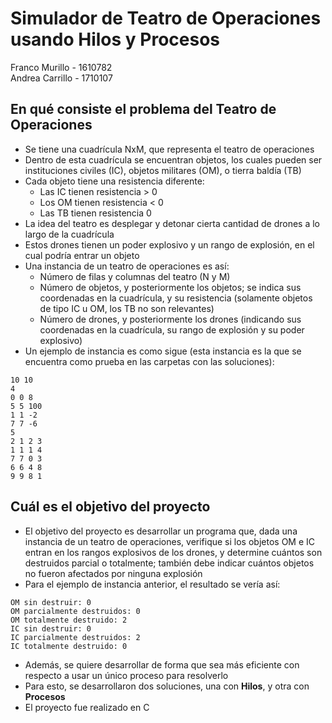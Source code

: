 # Simulador de Teatro de Operaciones usando Hilos y Procesos

Franco Murillo - 1610782  
Andrea Carrillo - 1710107  

## En qué consiste el problema del Teatro de Operaciones
- Se tiene una cuadrícula NxM, que representa el teatro de operaciones
- Dentro de esta cuadrícula se encuentran objetos, los cuales pueden ser instituciones civiles (IC), objetos militares (OM), o tierra baldía (TB)
- Cada objeto tiene una resistencia diferente:
  - Las IC tienen resistencia > 0
  - Los OM tienen resistencia < 0
  - Las TB tienen resistencia 0 
- La idea del teatro es desplegar y detonar cierta cantidad de drones a lo largo de la cuadrícula
- Estos drones tienen un poder explosivo y un rango de explosión, en el cual podría entrar un objeto
- Una instancia de un teatro de operaciones es así:
  - Número de filas y columnas del teatro (N y M)
  - Número de objetos, y posteriormente los objetos; se indica sus coordenadas en la cuadrícula, y su resistencia (solamente objetos de tipo IC u OM, los TB no son relevantes)
  - Número de drones, y posteriormente los drones (indicando sus coordenadas en la cuadrícula, su rango de explosión y su poder explosivo)
- Un ejemplo de instancia es como sigue (esta instancia es la que se encuentra como prueba en las carpetas con las soluciones):
```
10 10
4
0 0 8
5 5 100
1 1 -2
7 7 -6
5
2 1 2 3
1 1 1 4
7 7 0 3
6 6 4 8
9 9 8 1
```

## Cuál es el objetivo del proyecto
- El objetivo del proyecto es desarrollar un programa que, dada una instancia de un teatro de operaciones, verifique si los objetos OM e IC entran en los rangos explosivos de los drones, y determine cuántos son destruidos parcial o totalmente; también debe indicar cuántos objetos no fueron afectados por ninguna explosión
- Para el ejemplo de instancia anterior, el resultado se vería así:
```
OM sin destruir: 0
OM parcialmente destruidos: 0
OM totalmente destruido: 2
IC sin destruir: 0
IC parcialmente destruidos: 2
IC totalmente destruido: 0
```
- Además, se quiere desarrollar de forma que sea más eficiente con respecto a usar un único proceso para resolverlo
- Para esto, se desarrollaron dos soluciones, una con **Hilos**, y otra con **Procesos**
- El proyecto fue realizado en C
